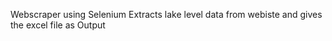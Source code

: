 Webscraper using Selenium 
Extracts lake level data from webiste and gives the excel file as Output
